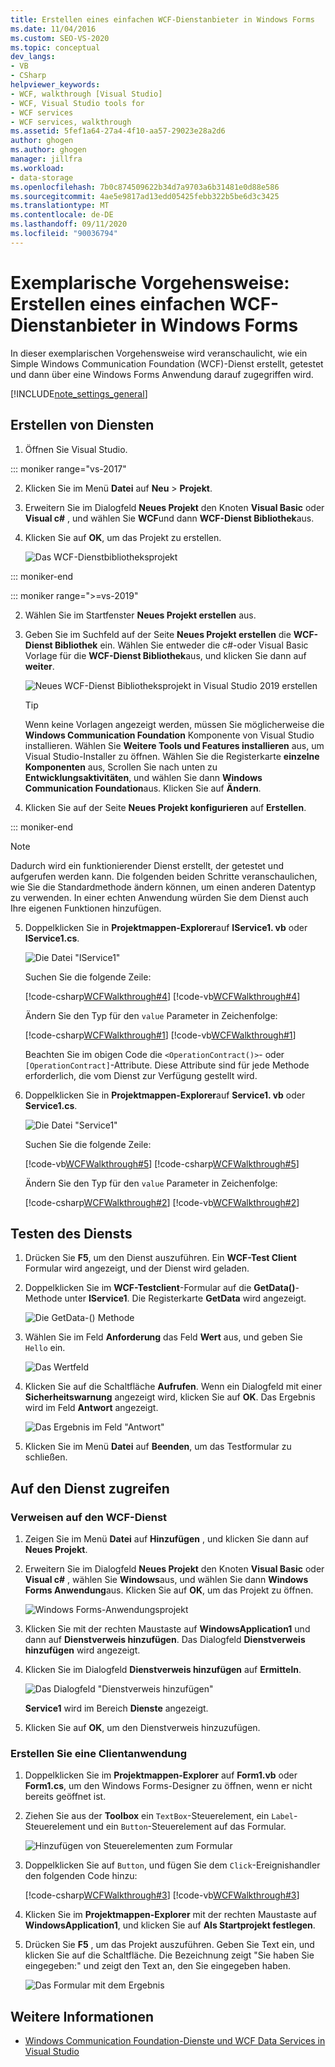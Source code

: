 ```yaml
---
title: Erstellen eines einfachen WCF-Dienstanbieter in Windows Forms
ms.date: 11/04/2016
ms.custom: SEO-VS-2020
ms.topic: conceptual
dev_langs:
- VB
- CSharp
helpviewer_keywords:
- WCF, walkthrough [Visual Studio]
- WCF, Visual Studio tools for
- WCF services
- WCF services, walkthrough
ms.assetid: 5fef1a64-27a4-4f10-aa57-29023e28a2d6
author: ghogen
ms.author: ghogen
manager: jillfra
ms.workload:
- data-storage
ms.openlocfilehash: 7b0c874509622b34d7a9703a6b31481e0d88e586
ms.sourcegitcommit: 4ae5e9817ad13edd05425febb322b5be6d3c3425
ms.translationtype: MT
ms.contentlocale: de-DE
ms.lasthandoff: 09/11/2020
ms.locfileid: "90036794"
---
```

# <a name="walkthrough-create-a-simple-wcf-service-in-windows-forms"></a>Exemplarische Vorgehensweise: Erstellen eines einfachen WCF-Dienstanbieter in Windows Forms

In dieser exemplarischen Vorgehensweise wird veranschaulicht, wie ein Simple Windows Communication Foundation (WCF)-Dienst erstellt, getestet und dann über eine Windows Forms Anwendung darauf zugegriffen wird.

[!INCLUDE[note_settings_general](../data-tools/includes/note_settings_general_md.md)]

## <a name="create-a-service"></a>Erstellen von Diensten

1. Öffnen Sie Visual Studio.

::: moniker range="vs-2017"

2. Klicken Sie im Menü **Datei** auf **Neu** > **Projekt**.

3. Erweitern Sie im Dialogfeld **Neues Projekt** den Knoten **Visual Basic** oder **Visual c#** , und wählen Sie **WCF**und dann **WCF-Dienst Bibliothek**aus.

4. Klicken Sie auf **OK**, um das Projekt zu erstellen.

   ![Das WCF-Dienstbibliotheksprojekt](../data-tools/media/wcf1.png)

::: moniker-end

::: moniker range=">=vs-2019"

2. Wählen Sie im Startfenster **Neues Projekt erstellen** aus.

3. Geben Sie im Suchfeld auf der Seite **Neues Projekt erstellen** die **WCF-Dienst Bibliothek** ein. Wählen Sie entweder die c#-oder Visual Basic Vorlage für die **WCF-Dienst Bibliothek**aus, und klicken Sie dann auf **weiter**.

   ![Neues WCF-Dienst Bibliotheksprojekt in Visual Studio 2019 erstellen](media/vs-2019/create-new-wcf-service-library.png)

   > [!TIP]
   > Wenn keine Vorlagen angezeigt werden, müssen Sie möglicherweise die **Windows Communication Foundation** Komponente von Visual Studio installieren. Wählen Sie **Weitere Tools und Features installieren** aus, um Visual Studio-Installer zu öffnen. Wählen Sie die Registerkarte **einzelne Komponenten** aus, Scrollen Sie nach unten zu **Entwicklungsaktivitäten**, und wählen Sie dann **Windows Communication Foundation**aus. Klicken Sie auf **Ändern**.

4. Klicken Sie auf der Seite **Neues Projekt konfigurieren** auf **Erstellen**.

::: moniker-end

   > [!NOTE]
   > Dadurch wird ein funktionierender Dienst erstellt, der getestet und aufgerufen werden kann. Die folgenden beiden Schritte veranschaulichen, wie Sie die Standardmethode ändern können, um einen anderen Datentyp zu verwenden. In einer echten Anwendung würden Sie dem Dienst auch Ihre eigenen Funktionen hinzufügen.

5. Doppelklicken Sie in **Projektmappen-Explorer**auf **IService1. vb** oder **IService1.cs**.

   ![Die Datei "IService1"](../data-tools/media/wcf2.png)

   Suchen Sie die folgende Zeile:

   [!code-csharp[WCFWalkthrough#4](../data-tools/codesnippet/CSharp/walkthrough-creating-a-simple-wcf-service-in-windows-forms_1.cs)]
   [!code-vb[WCFWalkthrough#4](../data-tools/codesnippet/VisualBasic/walkthrough-creating-a-simple-wcf-service-in-windows-forms_1.vb)]

   Ändern Sie den Typ für den `value` Parameter in Zeichenfolge:

   [!code-csharp[WCFWalkthrough#1](../data-tools/codesnippet/CSharp/walkthrough-creating-a-simple-wcf-service-in-windows-forms_2.cs)]
   [!code-vb[WCFWalkthrough#1](../data-tools/codesnippet/VisualBasic/walkthrough-creating-a-simple-wcf-service-in-windows-forms_2.vb)]

   Beachten Sie im obigen Code die `<OperationContract()>`- oder `[OperationContract]`-Attribute. Diese Attribute sind für jede Methode erforderlich, die vom Dienst zur Verfügung gestellt wird.

6. Doppelklicken Sie in **Projektmappen-Explorer**auf **Service1. vb** oder **Service1.cs**.

   ![Die Datei "Service1"](../data-tools/media/wcf3.png)

   Suchen Sie die folgende Zeile:

   [!code-vb[WCFWalkthrough#5](../data-tools/codesnippet/VisualBasic/walkthrough-creating-a-simple-wcf-service-in-windows-forms_3.vb)]
   [!code-csharp[WCFWalkthrough#5](../data-tools/codesnippet/CSharp/walkthrough-creating-a-simple-wcf-service-in-windows-forms_3.cs)]

   Ändern Sie den Typ für den `value` Parameter in Zeichenfolge:

   [!code-csharp[WCFWalkthrough#2](../data-tools/codesnippet/CSharp/walkthrough-creating-a-simple-wcf-service-in-windows-forms_4.cs)]
   [!code-vb[WCFWalkthrough#2](../data-tools/codesnippet/VisualBasic/walkthrough-creating-a-simple-wcf-service-in-windows-forms_4.vb)]

## <a name="test-the-service"></a>Testen des Diensts

1. Drücken Sie **F5**, um den Dienst auszuführen. Ein **WCF-Test Client** Formular wird angezeigt, und der Dienst wird geladen.

2. Doppelklicken Sie im **WCF-Testclient**-Formular auf die **GetData()**-Methode unter **IService1**. Die Registerkarte **GetData** wird angezeigt.

     ![Die GetData-&#40;&#41; Methode](../data-tools/media/wcf4.png)

3. Wählen Sie im Feld **Anforderung** das Feld **Wert** aus, und geben Sie `Hello` ein.

     ![Das Wertfeld](../data-tools/media/wcf5.png)

4. Klicken Sie auf die Schaltfläche **Aufrufen**. Wenn ein Dialogfeld mit einer **Sicherheitswarnung** angezeigt wird, klicken Sie auf **OK**. Das Ergebnis wird im Feld **Antwort** angezeigt.

     ![Das Ergebnis im Feld "Antwort"](../data-tools/media/wcf6.png)

5. Klicken Sie im Menü **Datei** auf **Beenden**, um das Testformular zu schließen.

## <a name="access-the-service"></a>Auf den Dienst zugreifen

### <a name="reference-the-wcf-service"></a>Verweisen auf den WCF-Dienst

1. Zeigen Sie im Menü **Datei** auf **Hinzufügen** , und klicken Sie dann auf **Neues Projekt**.

2. Erweitern Sie im Dialogfeld **Neues Projekt** den Knoten **Visual Basic** oder **Visual c#** , wählen Sie **Windows**aus, und wählen Sie dann **Windows Forms Anwendung**aus. Klicken Sie auf **OK**, um das Projekt zu öffnen.

     ![Windows Forms-Anwendungsprojekt](../data-tools/media/wcf7.png)

3. Klicken Sie mit der rechten Maustaste auf **WindowsApplication1** und dann auf **Dienstverweis hinzufügen**. Das Dialogfeld **Dienstverweis hinzufügen** wird angezeigt.

4. Klicken Sie im Dialogfeld **Dienstverweis hinzufügen** auf **Ermitteln**.

     ![Das Dialogfeld "Dienstverweis hinzufügen"](../data-tools/media/wcf8.png)

     **Service1** wird im Bereich **Dienste** angezeigt.

5. Klicken Sie auf **OK**, um den Dienstverweis hinzuzufügen.

### <a name="build-a-client-application"></a>Erstellen Sie eine Clientanwendung

1. Doppelklicken Sie im **Projektmappen-Explorer** auf **Form1.vb** oder **Form1.cs**, um den Windows Forms-Designer zu öffnen, wenn er nicht bereits geöffnet ist.

2. Ziehen Sie aus der **Toolbox** ein `TextBox`-Steuerelement, ein `Label`-Steuerelement und ein `Button`-Steuerelement auf das Formular.

     ![Hinzufügen von Steuerelementen zum Formular](../data-tools/media/wcf9.png)

3. Doppelklicken Sie auf `Button`, und fügen Sie dem `Click`-Ereignishandler den folgenden Code hinzu:

     [!code-csharp[WCFWalkthrough#3](../data-tools/codesnippet/CSharp/walkthrough-creating-a-simple-wcf-service-in-windows-forms_5.cs)]
     [!code-vb[WCFWalkthrough#3](../data-tools/codesnippet/VisualBasic/walkthrough-creating-a-simple-wcf-service-in-windows-forms_5.vb)]

4. Klicken Sie im **Projektmappen-Explorer** mit der rechten Maustaste auf **WindowsApplication1**, und klicken Sie auf **Als Startprojekt festlegen**.

5. Drücken Sie **F5** , um das Projekt auszuführen. Geben Sie Text ein, und klicken Sie auf die Schaltfläche. Die Bezeichnung zeigt "Sie haben Sie eingegeben:" und zeigt den Text an, den Sie eingegeben haben.

     ![Das Formular mit dem Ergebnis](../data-tools/media/wcf10.png)

## <a name="see-also"></a>Weitere Informationen

- [Windows Communication Foundation-Dienste und WCF Data Services in Visual Studio](../data-tools/windows-communication-foundation-services-and-wcf-data-services-in-visual-studio.md)
